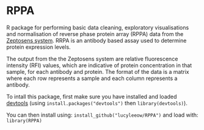 # RPPA

R package for performing basic data cleaning, exploratory visualisations and normalisation of reverse phase protein array (RPPA) data from the [Zeptosens system](https://www.ncbi.nlm.nih.gov/pubmed/12164697). RRPA is an antibody based assay used to determine protein expression levels.

The output from the the Zeptosens system are relative fluorescence intensity (RFI) values, which are indicative of protein concentration in that sample, for each antibody and protein. The format of the data is a matrix where each row represents a sample and each column represents a antibody.

To intall this package, first make sure you have installed and loaded [devtools](https://cran.r-project.org/web/packages/devtools/readme/README.html) (using `install.packages("devtools")` then `library(devtools)`). 

You can then install using:
`install_github("lucyleeow/RPPA")`
and load with:
`library(RPPA)`

